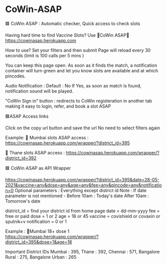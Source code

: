# CoWin-ASAP
🟩 CoWin ASAP : Automatic checker, Quick access to check slots

Having hard time to find Vaccine Slots? 
Use 🔶CoWin ASAP🔶
https://cowinasap.herokuapp.com

 How to use? 
Set your filters and then submit 
Page will reload every 30 seconds (limit is 100 calls per 5 mins )

You can keep this page open.
As soon as it finds the match, a notification container will turn green and let you know slots are available and at which pincodes.

Audio Notification :
Default : No
If Yes, as soon as match is found, notification sound will be played.


"CoWin Sign in" button : redirects to CoWin registeration in another tab making it easy to login, refer, and book a slot ASAP


🟩ASAP Access links

Click on the copy url button and save the url 
 No need to select filters again 

Example:
🔸 Mumbai slots ASAP access : https://cowinasap.herokuapp.com/wrapper/?district_id=395

🔸 Thane slots ASAP access : https://cowinasap.herokuapp.com/wrapper/?district_id=392


 🟩 CoWin ASAP as API Wrapper 

https://cowinasap.herokuapp.com/wrapper/?district_id=395&date=28-05-2021&vaccine=any&dose=any&age=any&fee=any&pincode=any&notification=0
Optional parameters :
Everything except district id 
Note : If date parameter is not mentioned - 
Before 10am : Today's date
After 10am : Tomorrow's date

 district_id = find your district id from home page
 date = dd-mm-yyyy
 fee = free or paid
 dose = 1 or 2
 age = 18 or 45
 vaccine = covishield or covaxin or sputnik+v
notification = 0 or 1 

Example : 
🔸Mumbai 18+  dose 1
https://cowinasap.herokuapp.com/wrapper/?district_id=395&dose=1&age=18



Important District IDs
Mumbai : 395, 
Thane     : 392, 
Chennai  : 571, 
Bangalore Rural : 275, 
Bangalore  Urban : 265
